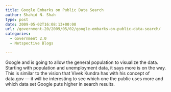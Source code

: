 ```yaml
---
title: Google Embarks on Public Data Search
author: Shahid N. Shah
type: post
date: 2009-05-02T16:08:13+00:00
url: /government-20/2009/05/02/google-embarks-on-public-data-search/
categories:
  - Government 2.0
  - Netspective Blogs

---
```

Google and is going to allow the general population to visualize the data. Starting with population and unemployment data, it says more is on the way. This is similar to the vision that Vivek Kundra has with his concept of data.gov &#8212; it will be interesting to see which one the public uses more and which data set Google puts higher in search results.
